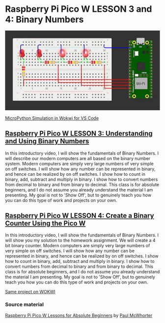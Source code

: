 # Raspberry Pi Pico W LESSON 3 and 4: Binary Numbers

![PiPico W LED Breadboard](https://github.com/ikostan/pico/blob/master/img/binary_numbers.gif)

[MicroPython Simulation in Wokwi for VS Code](https://github.com/ikostan/pico/tree/master/WOKWI)

## [Raspberry Pi Pico W LESSON 3: Understanding and Using Binary Numbers](https://www.youtube.com/watch?v=C_xiDka0Nm0&list=PLGs0VKk2DiYz8js1SJog21cDhkBqyAhC5&index=3)

In this introductory video, I will show the fundamentals of Binary Numbers.
I will describe our modern computers are all based on the binary number system.
Modern computers are simply very large numbers of very simple on off switches.
I will show how any number can be represented in binary, and hence can be realized
by on off switches. I show how to count in binary, add, subtract and multiply in
binary. I show how to convert numbers from decimal to binary and from binary to
decimal. This class is  for absolute beginners, and I do not assume you already
understand the material I am presenting. My goal is not to 'Show Off', but to
genuinely teach you how you can do this type of work and projects on your own.

## [Raspberry Pi Pico W LESSON 4: Create a Binary Counter Using the Pico W](https://www.youtube.com/watch?v=P1dzHNgAtvg&list=PLGs0VKk2DiYz8js1SJog21cDhkBqyAhC5&index=4)

In this introductory video, I will show the fundamentals of Binary Numbers.
I will show you my solution to the homework assignment. We will create a 4 bit
binary counter. Modern computers are simply very large numbers of very simple
on off switches. I will show how any number can be represented in binary, and
hence can be realized by on off switches. I show how to count in binary, add,
subtract and multiply in binary. I show how to convert numbers from decimal to
binary and from binary to decimal. This class is  for absolute beginners, and
I do not assume you already understand the material I am presenting. My goal
is not to 'Show Off', but to genuinely teach you how you can do this type of
work and projects on your own.

[Same project on WOKWI](https://wokwi.com/projects/399643017953676289)

### Source material

[Raspberry Pi Pico W Lessons for Absolute Beginners](https://www.youtube.com/playlist?list=PLGs0VKk2DiYz8js1SJog21cDhkBqyAhC5)
by [Paul McWhorter](https://www.youtube.com/c/mcwhorpj/playlists)
